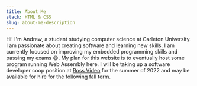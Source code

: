 ```yaml
---
title: About Me
stack: HTML & CSS
slug: about-me-description
---
```

Hi! I'm Andrew, a student studying computer science at Carleton University. I am passionate about creating software and learning new skills.
I am currently focused on improving my embedded programming skills and passing my exams 😅. My plan for this website is to eventually host some program running Web Assembly here. I will be taking up a software developer coop position at <ins>[Ross Video](https://www.rossvideo.com/)</ins> for the summer of 2022 and may be available for hire for the following fall term. 